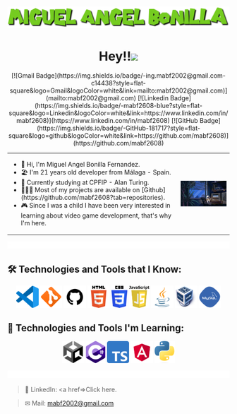 <h1 align="center">
  <img src="./assets/img/nombre.png" alt="Miguel Angel Bonilla" />
</h1>

<h1 align="center">Hey!!<img src="https://media.giphy.com/media/hvRJCLFzcasrR4ia7z/giphy.gif" width="30"></h1>

<table style="border: none;">
  <tr style="border: none;">
    <td style="border: none;">
      <ul>
        <li>
          🦔 Hi, I'm Miguel Angel Bonilla Fernandez.
        </li>
        <li>
          🏖️ I'm 21 years old developer from Málaga - Spain. 
        </li>
        <li>
          🏫 Currently studying at CPFIP - Alan Turing.
        </li>
        <li>
          👨🏻‍💻 Most of my projects are available on [Github](https://github.com/mabf2608?tab=repositories).
        </li>
        <li>
          🎮 Since I was a child I have been very interested in learning about video game development, that's why I'm here.
        </li>
    </td>
    <td style="border: none;">
      <img align="right" alt="GIF" src="./assets/img/1.gif" width="400"/>
    </td>
  </tr>
  <p align="center">
  [![Gmail Badge](https://img.shields.io/badge/-ing.mabf2002@gmail.com-c14438?style=flat-square&logo=Gmail&logoColor=white&link=mailto:mabf2002@gmail.com)](mailto:mabf2002@gmail.com)
  [![Linkedin Badge](https://img.shields.io/badge/-mabf2608-blue?style=flat-square&logo=Linkedin&logoColor=white&link=https://www.linkedin.com/in/mabf2608)](https://www.linkedin.com/in/mabf2608)
  [![GitHub Badge](https://img.shields.io/badge/-GitHub-181717?style=flat-square&logo=github&logoColor=white&link=https://github.com/mabf2608)](https://github.com/mabf2608)

  </p>
</table>

<img src="./assets/img/divisor.gif" alt="divisor" />

<h2 align="left"> 🛠️ Technologies and Tools that I Know:</h2>

<p align="center">
  <code><a href="https://code.visualstudio.com"><img alt="VSCode" title="VSCode" src="./assets/img/vscode.webp" height="50"></a></code>
  <code><a href="https://en.wikipedia.org/wiki/Git"><img alt="Git" title="Git" src="./assets/img/git.png" height="50"></a></code>
  <code><a href="https://en.wikipedia.org/wiki/GitHub"><img alt="GitHub" title="GitHub" src="./assets/img/github.png" height="50"></a></code>  
  <code><a href="https://en.wikipedia.org/wiki/HTML"><img alt="HTML 5" title="HTML 5" src="./assets/img/HTML5.png" height="50"></a></code>
  <code><a href="https://www.w3.org/Style/CSS/Overview.en.html"><img alt="CSS 3" title="CSS 3" src="./assets/img/CSS.png" height="50"></a></code>
  <code><a href="https://developer.mozilla.org/en/docs/Web/JavaScript"><img alt="JavaScript" title="JavaScript" src="./assets/img/Javascript.png" height="50"></a></code>
  <code><a href="https://www.java.com/en/"><img alt="Java" title="Java" src="./assets/img/java.webp" height="50"></a></code>
  <code><a href="https://en.wikipedia.org/wiki/VirtualBox"><img alt="VirtualBox" title="VirtualBox" src="./assets/img/Virtualbox_logo.png" height="50"></a></code>
  <code><a href="https://en.wikipedia.org/wiki/MySQL"><img alt="MySQL" title="MySQL" src="./assets/img/mysql.png" height="50"></a></code>
</p>

<h2 align="left"> 📖 Technologies and Tools I'm Learning:</h2>

<p align="center">
  <code><a href="https://en.wikipedia.org/wiki/Unity_(game_engine)"><img alt="Unity" title="Unity" src="./assets/img/unity.png" height="50"></a></code>
  <code><a href="https://es.wikipedia.org/wiki/C_Sharp"><img alt="C#" title="C#" src="./assets/img/Logo_C_sharp.png" height="50"></a></code>
  <code><a href="https://en.wikipedia.org/wiki/TypeScript"><img alt="TypeScript" title="TypeScript" src="./assets/img/Typescript.png" height="50"></a></code>
  <code><a href="https://en.wikipedia.org/wiki/Angular_(web_framework)"><img alt="Angular" title="Angular" src="./assets/img/Angular.png" height="50"></a></code>  
  <code><a href="https://www.python.org"><img alt="Python" title="HTML 5" src="./assets/img/Python.png" height="50"></a></code>
  
</p>



<img src="./assets/img/divisor.gif" alt="divisor" />
      
  > 💼 LinkedIn: <a href=>Click here.</a>

  > ✉ Mail: mabf2002@gmail.com
